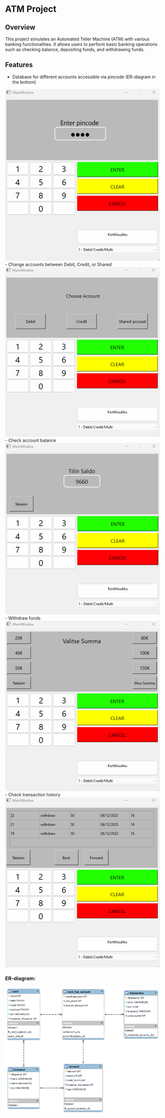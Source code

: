 # ATM Project

## Overview
This project simulates an Automated Teller Machine (ATM) with various banking functionalities. It allows users to perform basic banking operations such as checking balance, depositing funds, and withdrawing funds.

## Features
- Database for different accounts accessible via pincode (ER-diagram in the bottom)
<img src=Pincode.png>
- Change accounts between Debit, Credit, or Shared
<img src=Account.png>
- Check account balance
<img src=AccountBalance.png>
- Withdraw funds
<img src=Withdraw.png>
- Check transaction history
<img src=TransactionHistory.png>


### ER-diagram:

<img src=er_kaavio.png>
